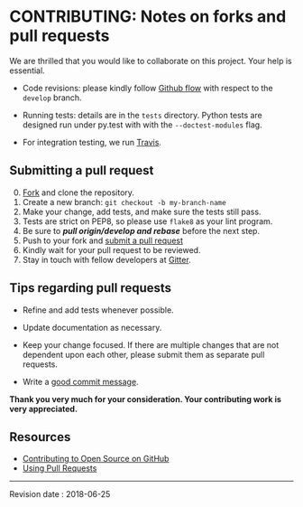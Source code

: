 # CONTRIBUTING: Notes on forks and pull requests

We are thrilled that you would like to collaborate on 
this project. Your help is essential.

- Code revisions: please kindly follow [Github flow]
  with respect to the `develop` branch.

- Running tests: details are in the `tests` directory. 
  Python tests are designed run under py.test with 
  with the `--doctest-modules` flag.

- For integration testing, we run [Travis].


## Submitting a pull request

0. [Fork][fork] and clone the repository.
0. Create a new branch: `git checkout -b my-branch-name`
0. Make your change, add tests, and make sure the tests still pass.
0. Tests are strict on PEP8, so please use `flake8` as your lint program.
0. Be sure to ***pull origin/develop and rebase*** before the next step.
0. Push to your fork and [submit a pull request][pr]
0. Kindly wait for your pull request to be reviewed.
0. Stay in touch with fellow developers at [Gitter].


## Tips regarding pull requests

- Refine and add tests whenever possible.

- Update documentation as necessary.  

- Keep your change focused. If there are multiple changes that are not
  dependent upon each other, please submit them as separate pull requests.

- Write a [good commit message](http://tbaggery.com/2008/04/19/a-note-about-git-commit-messages.html).


**Thank you very much for your consideration. 
Your contributing work is very appreciated.**


## Resources

- [Contributing to Open Source on GitHub](https://guides.github.com/activities/contributing-to-open-source/)
- [Using Pull Requests](https://help.github.com/articles/using-pull-requests/)

---

Revision date : 2018-06-25

[fork]:         https://github.com/MathSci/fecon236/fork "Fork fecon236"
[Github flow]:  http://scottchacon.com/2011/08/31/github-flow.html "Github Flow"
[Gitter]:       https://gitter.im/MathSci/fecon236 "Gitter fecon236"
[pr]:           https://github.com/MathSci/fecon236/compare "Pull request"
[Travis]: https://travis-ci.org/MathSci/fecon236 "fecon236 at Travis CI"
